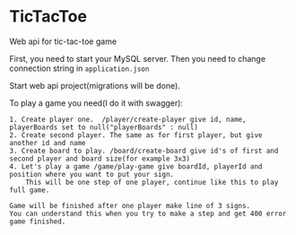 # TicTacToe
 Web api for tic-tac-toe game
 
 First, you need  to start your MySQL server. Then you need to change connection string in ``` application.json ```

Start web api project(migrations will be done).

To play a game you need(I do it with swagger):

	1. Create player one.  /player/create-player give id, name, playerBoards set to null("playerBoards" : null)
	2. Create second player. The same as for first player, but give another id and name
	3. Create board to play. /board/create-board give id's of first and second player and board size(for example 3x3)
	4. Let's play a game /game/play-game give boardId, playerId and position where you want to put your sign.
		This will be one step of one player, continue like this to play full game.
		
	Game will be finished after one player make line of 3 signs. 
	You can understand this when you try to make a step and get 400 error game finished.